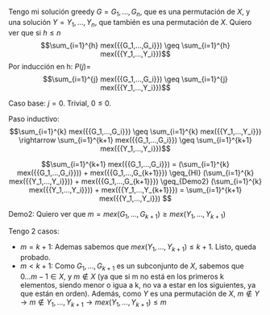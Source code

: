 Tengo mi solución greedy $G = {G_1,...,G_n}$, que es una permutación de $X$, y una solución $Y = {Y_1,...,Y_n}$, que también es una permutación de $X$. 
Quiero ver que si $h \leq n$ $$\sum_{i=1}^{h} mex({{G_1,...,G_i}}) \geq \sum_{i=1}^{h} mex({{Y_1,...,Y_i}})$$
Por inducción en h: 
$P(j) =$ $$\sum_{i=1}^{j} mex({{G_1,...,G_i}}) \geq \sum_{i=1}^{j} mex({{Y_1,...,Y_i}})$$

Caso base: $j=0$. 
Trivial, $0 \leq 0$. 

Paso inductivo: 
$$\sum_{i=1}^{k} mex({{G_1,...,G_i}}) \geq \sum_{i=1}^{k} mex({{Y_1,...,Y_i}}) \rightarrow \sum_{i=1}^{k+1} mex({{G_1,...,G_i}}) \geq \sum_{i=1}^{k+1} mex({{Y_1,...,Y_i}})$$

$$\sum_{i=1}^{k+1} mex({{G_1,...,G_i}}) = (\sum_{i=1}^{k} mex({{G_1,...,G_i}})) + mex({{G_1,...,G_{k+1}}}) \geq_{HI} (\sum_{i=1}^{k} mex({{Y_1,...,Y_i}})) + mex({{G_1,...,G_{k+1}}}) \geq_{Demo2} (\sum_{i=1}^{k} mex({{Y_1,...,Y_i}})) + mex({{Y_1,...,Y_{k+1}}}) = \sum_{i=1}^{k+1} mex({{Y_1,...,Y_i}}) $$

Demo2: 
Quiero ver que $m = mex({{G_1,...,G_{k+1}}}) \geq mex({{Y_1,...,Y_{k+1}}})$ 

Tengo 2 casos: 
* $m = k+1$:
Ademas sabemos que $mex({{Y_1,...,Y_{k+1}}}) \leq k+1$. Listo, queda probado.
* $m < k+1$:
Como ${G_1,...,G_{k+1}}$ es un subconjunto de $X$, sabemos que $0...m-1 \in X$, y $m \notin X$ (ya que si m no está en los primeros k elementos, siendo menor o igua a k, no va a estar en los siguientes, ya que están en orden).
Además, como $Y$ es una permutación de $X$, $m \notin Y \rightarrow m \notin {Y_1,...,Y_{k+1}} \rightarrow mex({{Y_1,...,Y_{k+1}}}) \leq m$
